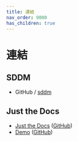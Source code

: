 ```yaml
---
title: 連結
nav_order: 9000
has_children: true
---
```



# 連結


## SDDM

* GitHub / [sddm](https://github.com/sddm/sddm)


## Just the Docs

* [Just the Docs](https://pmarsceill.github.io/just-the-docs/) ([GitHub](https://github.com/pmarsceill/just-the-docs))
* [Demo](https://pmarsceill.github.io/jtd-remote/) ([GitHub](https://github.com/pmarsceill/jtd-remote))

